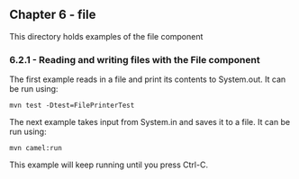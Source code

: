 Chapter 6 - file
----------------

This directory holds examples of the file component

### 6.2.1 - Reading and writing files with the File component

The first example reads in a file and print its contents to System.out. It can be run using:

    mvn test -Dtest=FilePrinterTest

The next example takes input from System.in and saves it to a file. It can be run using:
 
    mvn camel:run

This example will keep running until you press Ctrl-C.
